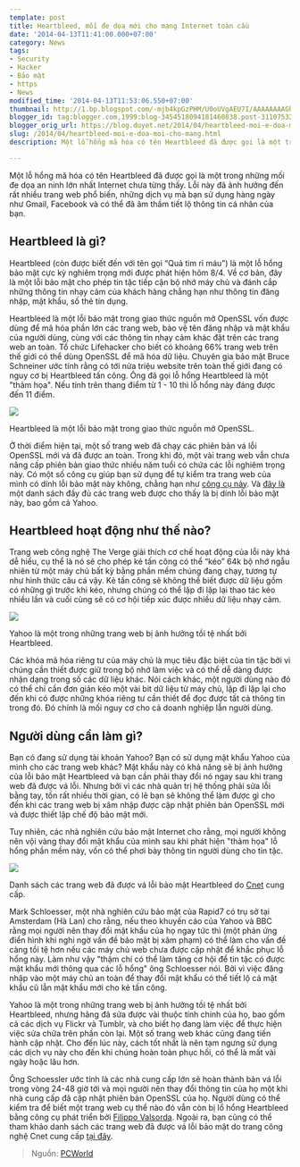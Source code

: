 ```yaml
---
template: post
title: Heartbleed, mối đe dọa mới cho mạng Internet toàn cầu
date: '2014-04-13T11:41:00.000+07:00'
category: News
tags:
- Security
- Hacker
- Bảo mật
- https
- News
modified_time: '2014-04-13T11:53:06.550+07:00'
thumbnail: http://1.bp.blogspot.com/-mjb4kpGzPHM/U0oUVgAEU7I/AAAAAAAAGhA/qkJTS3ILPvU/s1600/heartbleed-over-web-address.png
blogger_id: tag:blogger.com,1999:blog-3454518094181460838.post-3110753202265100640
blogger_orig_url: https://blog.duyet.net/2014/04/heartbleed-moi-e-doa-moi-cho-mang.html
slug: /2014/04/heartbleed-moi-e-doa-moi-cho-mang.html
description: Một lỗ hổng mã hóa có tên Heartbleed đã được gọi là một trong những mối đe dọa an ninh lớn nhất Internet chưa từng thấy. Lỗi này đã ảnh hưởng đến rất nhiều trang web phổ biến, những dịch vụ mà bạn sử dụng hàng ngày như Gmail, Facebook và có thể đã âm thầm tiết lộ thông tin cá nhân của bạn.

---
```


Một lỗ hổng mã hóa có tên Heartbleed đã được gọi là một trong những mối đe dọa an ninh lớn nhất Internet chưa từng thấy. Lỗi này đã ảnh hưởng đến rất nhiều trang web phổ biến, những dịch vụ mà bạn sử dụng hàng ngày như Gmail, Facebook và có thể đã âm thầm tiết lộ thông tin cá nhân của bạn.

## Heartbleed là gì? ##

Heartbleed (còn được biết đến với tên gọi “Quả tim rỉ máu”) là một lỗ hổng bảo mật cực kỳ nghiêm trọng mới được phát hiện hôm 8/4. Về cơ bản, đây là một lỗi bảo mật cho phép tin tặc tiếp cận bộ nhớ máy chủ và đánh cắp những thông tin nhạy cảm của khách hàng chẳng hạn như thông tin đăng nhập, mật khẩu, số thẻ tín dụng.

Heartbleed là một lỗi bảo mật trong giao thức nguồn mở OpenSSL vốn được dùng để mã hóa phần lớn các trang web, bảo vệ tên đăng nhập và mật khẩu của người dùng, cùng với các thông tin nhạy cảm khác đặt trên các trang web an toàn. Tổ chức Lifehacker cho biết có khoảng 66% trang web trên thế giới có thể dùng OpenSSL để mã hóa dữ liệu. Chuyên gia bảo mật Bruce Schneiner ước tính rằng có tới nửa triệu website trên toàn thế giới đang có nguy cơ bị Heartbleed tấn công. Ông đã gọi lỗ hổng Heartbleed là một "thảm họa". Nếu tính trên thang điểm từ 1 - 10 thì lỗ hổng này đáng được đến 11 điểm.

![](http://1.bp.blogspot.com/-mjb4kpGzPHM/U0oUVgAEU7I/AAAAAAAAGhA/qkJTS3ILPvU/s1600/heartbleed-over-web-address.png)

Heartbleed là một lỗi bảo mật trong giao thức nguồn mở OpenSSL.​

Ở thời điểm hiện tại, một số trang web đã chạy các phiên bản vá lỗi OpenSSL mới và đã được an toàn. Trong khi đó, một vài trang web vẫn chưa nâng cấp phiên bản giao thức nhiều năm tuổi có chứa các lỗi nghiêm trọng này. Có một số công cụ giúp bạn sử dụng để tự kiểm tra trang web của mình có dính lỗi bảo mật này không, chẳng hạn như [công cụ này](http://possible.lv/tools/hb/?domain=gmail.com). Và [đây là](https://github.com/musalbas/heartbleed-masstest/blob/master/top1000.txt) một danh sách đầy đủ các trang web được cho thấy là bị dính lỗi bảo mật này, bao gồm cả Yahoo.

## Heartbleed hoạt động như thế nào? ##
Trang web công nghệ The Verge giải thích cơ chế hoạt động của lỗi này khá dễ hiểu, cụ thể là nó sẽ cho phép kẻ tấn công có thể “kéo” 64k bộ nhớ ngẫu nhiên từ một máy chủ bất kỳ bằng phần mềm chúng đang chạy, tương tự như hình thức câu cá vậy. Kẻ tấn công sẽ không thể biết được dữ liệu gồm có những gì trước khi kéo, nhưng chúng có thể lặp đi lặp lại thao tác kéo nhiều lần và cuối cùng sẽ có cơ hội tiếp xúc được nhiều dữ liệu nhạy cảm.

![](http://4.bp.blogspot.com/-wq7EJVzxHts/U0oUnqehHLI/AAAAAAAAGhI/x-hhweaWIn4/s1600/1-43.png)

Yahoo là một trong những trang web bị ảnh hưởng tồi tệ nhất bởi Heartbleed.​

Các khóa mã hóa riêng tư của máy chủ là mục tiêu đặc biệt của tin tặc bởi vì chúng cần thiết được giữ trong bộ nhớ làm việc và có thể dễ dàng được nhận dạng trong số các dữ liệu khác. Nói cách khác, một người dùng nào đó có thể chỉ cần đơn giản kéo một vài bit dữ liệu từ máy chủ, lặp đi lặp lại cho đến khi có được những khóa riêng tư cần thiết để đọc được tất cả thông tin trong đó. Đó chính là mối nguy cơ cho cả doanh nghiệp lẫn người dùng.

## Người dùng cần làm gì? ##
Bạn có đang sử dụng tài khoản Yahoo? Bạn có sử dụng mật khẩu Yahoo của mình cho các trang web khác? Mật khẩu này có khả năng sẽ bị ảnh hưởng của lỗi bảo mật Heartbleed và bạn cần phải thay đổi nó ngay sau khi trang web đã được vá lỗi. Nhưng bởi vì các nhà quản trị hệ thống phải sửa lỗi bằng tay, tốn rất nhiều thời gian, có lẽ bạn sẽ không thể làm được gì cho đến khi các trang web bị xâm nhập được cập nhật phiên bản OpenSSL mới và được thiết lập chế độ bảo mật mới.

Tuy nhiên, các nhà nghiên cứu bảo mật Internet cho rằng, mọi người không nên vội vàng thay đổi mật khẩu của mình sau khi phát hiện "thảm họa" lỗ hổng phần mềm này, vốn có thể phơi bày thông tin người dùng cho tin tặc.

![](http://4.bp.blogspot.com/-slt7T7qPlgM/U0oVJgc5GiI/AAAAAAAAGhQ/V0sThIQBZpM/s1600/list.png)

Danh sách các trang web đã được vá lỗi bảo mật Heartbleed do [Cnet](http://forum.vietdesigner.net/tags/cnet/) cung cấp.​

Mark Schloesser, một nhà nghiên cứu bảo mật của Rapid7 có trụ sở tại Amsterdam (Hà Lan) cho rằng, nếu theo khuyến cáo của Yahoo và BBC rằng mọi người nên thay đổi mật khẩu của họ ngay tức thì (một phản ứng điển hình khi nghi ngờ vấn đề bảo mật bị xâm phạm) có thể làm cho vấn đề càng tồi tệ hơn nếu các máy chủ web chưa được cập nhật để khắc phục lỗ hổng này. Làm như vậy "thậm chí có thể làm tăng cơ hội để tin tặc có được mật khẩu mới thông qua các lỗ hổng" ông Schloesser nói. Bởi vì việc đăng nhập vào một máy chủ an toàn để thay đổi mật khẩu có thể tiết lộ cả mật khẩu cũ lẫn mật khẩu mới cho kẻ tấn công.

Yahoo là một trong những trang web bị ảnh hưởng tồi tệ nhất bởi Heartbleed, nhưng hãng đã sửa được vài thuộc tính chính của họ, bao gồm cả các dịch vụ Flickr và Tumblr, và cho biết họ đang làm việc để thực hiện việc sửa chữa trên phần còn lại. Một số trang web khác cũng đang tiến hành cập nhật. Cho đến lúc này, cách tốt nhất là nên tạm ngưng sử dụng các dịch vụ này cho đến khi chúng hoàn toàn phục hồi, có thể là mất vài ngày hoặc lâu hơn.

Ông Schoessler ước tính là các nhà cung cấp lớn sẽ hoàn thành bản vá lỗi trong vòng 24-48 giờ tới và mọi người nên thay đổi thông tin của họ một khi nhà cung cấp đã cập nhật phiên bản OpenSSL của họ. Người dùng có thể kiểm tra để biết một trang web cụ thể nào đó vẫn còn bị lổ hổng Heartbleed bằng công cụ phát triển bởi [Filippo Valsorda](http://filippo.io/Heartbleed/). Ngoài ra, bạn cũng có thể tham khảo danh sách các trang web đã được vá lỗi bảo mật do trang công nghệ Cnet cung cấp [tại đây](http://www.cnet.com/news/which-sites-have-patched-the-heartbleed-bug/).

> Nguồn: [PCWorld](http://forum.vietdesigner.net/tags/pcworld/)
